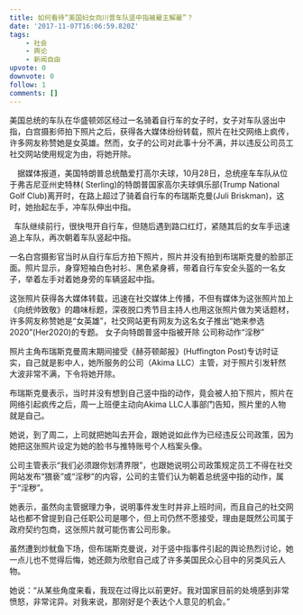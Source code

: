 ```yaml
---
title: 如何看待“美国妇女向川普车队竖中指被雇主解雇”？
date: '2017-11-07T16:06:59.820Z'
tags:
    - 社会
    - 舆论
    - 新闻自由
upvote: 0
downvote: 0
follow: 1
comments: []
---
```


<div><p>美国总统的车队在华盛顿郊区经过一名骑着自行车的女子时，女子对车队竖出中指，白宫摄影师拍下照片之后，获得各大媒体纷纷转载，照片在社交网络上疯传，许多网友称赞她是女英雄。然而，女子的公司对此事十分不满，并以违反公司员工社交网站使用规定为由，将她开除。</p><p>　据媒体报道，美国特朗普总统酷爱打高尔夫球，10月28日，总统座车车队从位于弗吉尼亚州史特林( Sterling)的特朗普国家高尔夫球俱乐部(Trump National Golf Club)离开时，在路上超过了骑着自行车的布瑞斯克曼(Juli Briskman)，这时，她抬起左手，冲车队伸出中指。</p><p>&nbsp; 车队继续前行，很快甩开自行车，但随后遇到路口红灯，紧随其后的女车手迅速追上车队，再次朝着车队竖起中指。</p><p>一名白宫摄影官当时从自行车后方拍下照片，照片并没有拍到布瑞斯克曼的脸部正面。照片显示，身穿短袖白色衬衫、黑色紧身裤，带着自行车安全头盔的一名女子，举着左手对着她身旁的车辆竖起中指。</p><p>这张照片获得各大媒体转载，迅速在社交媒体上传播，不但有媒体为这张照片加上《向统帅致敬》的趣味标题，深夜脱口秀节目主持人也用这张照片做为笑话题材，许多网友称赞她是“女英雄”，社交网站更有网友为这名女子推出“她来参选2020”(Her2020)的专题。 女子向特朗普竖中指被开除 公司称动作“淫秽”</p><p>照片主角布瑞斯克曼周末期间接受《赫芬顿邮报》(Huffington Post)专访时证实，自己就是影中人，她所服务的公司（Akima LLC）主管，对于照片引发轩然大波非常不满，下令将她开除。</p><p>布瑞斯克曼表示，当时并没有想到自己竖中指的动作，竟会被人拍下照片，照片在网络引起疯传之后，周一上班便主动向Akima LLC人事部门告知，照片里的人物就是自己。</p><p>她说，到了周二，上司就把她叫去开会，跟她说如此作为已经违反公司政策，因为她把这张照片设定为她的脸书与推特账号个人档案头像。</p><p>公司主管表示“我们必须跟你划清界限”，也跟她说明公司政策规定员工不得在社交网站发布“猥亵”或“淫秽”的内容，公司的主管们认为朝着总统竖中指的动作，属于“淫秽”。</p><p>她表示，虽然向主管据理力争，说明事件发生时并非上班时间，而且自己的社交网站也都不曾提到自己任职公司是哪个，但上司仍然不愿接受，理由是既然公司属于政府契约包商，这张照片就可能伤害公司形象。</p><p>虽然遭到炒鱿鱼下场，但布瑞斯克曼说，对于竖中指事件引起的舆论热烈讨论，她一点儿也不觉得后悔，她还颇为欣慰自己成了许多美国民众心目中的另类风云人物。</p><p>她说：“从某些角度来看，我现在过得比以前更好。我对国家目前的处境感到非常愤怒，非常诧异。对我来说，那刚好是个表达个人意见的机会。”</p></div>
